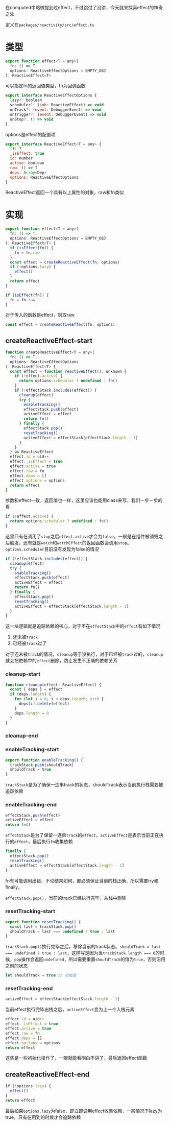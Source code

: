 在computed中略微提到过effect，不过跳过了没讲，今天就来探索effect的神奇之处

定义在`packages/reactivity/src/effect.ts`

# 类型

```js
export function effect<T = any>(
  fn: () => T,
  options: ReactiveEffectOptions = EMPTY_OBJ
): ReactiveEffect<T>
```

可以指定fn的返回值类型，fn为回调函数

```js
export interface ReactiveEffectOptions {
  lazy?: boolean
  scheduler?: (job: ReactiveEffect) => void
  onTrack?: (event: DebuggerEvent) => void
  onTrigger?: (event: DebuggerEvent) => void
  onStop?: () => void
}
```

options是effect的配置项

```js
export interface ReactiveEffect<T = any> {
  (): T
  _isEffect: true
  id: number
  active: boolean
  raw: () => T
  deps: Array<Dep>
  options: ReactiveEffectOptions
}
```

ReactiveEffect返回一个具有以上属性的对象，raw和fn类似

# 实现

```js
export function effect<T = any>(
  fn: () => T,
  options: ReactiveEffectOptions = EMPTY_OBJ
): ReactiveEffect<T> {
  if (isEffect(fn)) {
    fn = fn.raw
  }
  const effect = createReactiveEffect(fn, options)
  if (!options.lazy) {
    effect()
  }
  return effect
}
```

```js
if (isEffect(fn)) {
  fn = fn.raw
}
```

对于传入的函数是effect，则取raw

```js
const effect = createReactiveEffect(fn, options)
```

## createReactiveEffect-start

```js
function createReactiveEffect<T = any>(
  fn: () => T,
  options: ReactiveEffectOptions
): ReactiveEffect<T> {
  const effect = function reactiveEffect(): unknown {
    if (!effect.active) {
      return options.scheduler ? undefined : fn()
    }
    if (!effectStack.includes(effect)) {
      cleanup(effect)
      try {
        enableTracking()
        effectStack.push(effect)
        activeEffect = effect
        return fn()
      } finally {
        effectStack.pop()
        resetTracking()
        activeEffect = effectStack[effectStack.length - 1]
      }
    }
  } as ReactiveEffect
  effect.id = uid++
  effect._isEffect = true
  effect.active = true
  effect.raw = fn
  effect.deps = []
  effect.options = options
  return effect
}
```

参数和effect一致，返回值也一样，这里应该也能用class来写，我们一步一步的看

```js
if (!effect.active) {
  return options.scheduler ? undefined : fn()
}
```

这里只有在调用了`stop`之后`effect.active`才会为`false`，一般是在组件被销毁之后触发，还有就是`watch`和`watchEffect`的返回函数会调用`stop`。`options.scheduler`目前没有发现为false的情况

```js
if (!effectStack.includes(effect)) {
  cleanup(effect)
  try {
    enableTracking()
    effectStack.push(effect)
    activeEffect = effect
    return fn()
  } finally {
    effectStack.pop()
    resetTracking()
    activeEffect = effectStack[effectStack.length - 1]
  }
}
```

这一块逻辑就是追踪依赖的核心，对于不在`effectStack`中的`effect`有如下情况

1. 还未被`track`
2. 已经被`track`过了

对于还未被`track`的情况，`cleanup`等于没执行，对于已经被`track`过的，`cleanup`就会把依赖中的`effect`删除，防止发生不正确的依赖关系

### cleanup-start

```js
function cleanup(effect: ReactiveEffect) {
  const { deps } = effect
  if (deps.length) {
    for (let i = 0; i < deps.length; i++) {
      deps[i].delete(effect)
    }
    deps.length = 0
  }
}
```

### cleanup-end

### enableTracking-start

```js
export function enableTracking() {
  trackStack.push(shouldTrack)
  shouldTrack = true
}
```

`trackStack`是为了确保一连串track的状态，shouldTrack表示当前执行栈需要被追踪依赖

### enableTracking-end

```js
effectStack.push(effect)
activeEffect = effect
return fn()
```

`effectStack`是为了保留一连串`track`的`effect`，`activeEffect`是表示当前正在执行的`effect`，最后执行`fn`收集依赖

```js
finally {
  effectStack.pop()
  resetTracking()
  activeEffect = effectStack[effectStack.length - 1]
}
```

fn有可能调用出错，不论结果如何，都必须保证当前的栈正确，所以需要try和finally。

`effectStack.pop()`，当前的track已经执行完毕，从栈中删除

### resetTracking-start

```js
export function resetTracking() {
  const last = trackStack.pop()
  shouldTrack = last === undefined ? true : last
}
```

`trackStack.pop()`执行完毕之后，移除当前的track状态。`shouldTrack = last === undefined ? true : last`，这样写是因为当`trackStack.length === 0`的时候，`pop`操作会返回`undefined`，所以需要重置`shouldTrack`的值为`true`，否则沿用之前的状态

```js
let shouldTrack = true // 初始值
```

### resetTracking-end

```js
activeEffect = effectStack[effectStack.length - 1]
```

当前effect执行完毕出栈之后，`activeEffect`变为上一个入栈元素

```js
effect.id = uid++
effect._isEffect = true
effect.active = true
effect.raw = fn
effect.deps = []
effect.options = options
return effect
```

这些是一些初始化操作了，一眼就能看明白不讲了，最后返回effect函数

## createReactiveEffect-end

```js
if (!options.lazy) {
  effect()
}
return effect
```

最后如果`options.lazy`为false，即立即调用effect收集依赖，一般情况下lazy为true，只有在用到的时候才会追踪依赖

